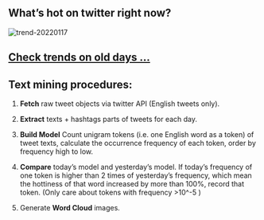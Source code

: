 ## What’s hot on twitter right now?

![trend-20220117][wordcloud]

[wordcloud]: https://raw.githubusercontent.com/xdqc/tweet-trend-everyday/master/word-cloud/trend-20220117.png?token=AF5V4P7ADR6KQBZ4CEDTNIK6AXRMU "trend-20220117"

## [Check trends on old days ...](https://github.com/xdqc/tweet-trend-everyday/tree/master/word-cloud)

## Text mining procedures:

1. **Fetch** raw tweet objects via twitter API (English tweets only).

2. **Extract** texts + hashtags parts of tweets for each day.

3. **Build Model** Count unigram tokens (i.e. one English word as a token) of tweet texts, calculate the occurrence frequency of each token, order by frequency high to low.

4. **Compare** today’s model and yesterday’s model. If today’s frequency of one token is higher than 2 times of yesterday’s frequency, which mean the hottiness of that word increased by more than 100%, record that token. (Only care about tokens with frequency >10^-5 )

5. Generate **Word Cloud** images.
